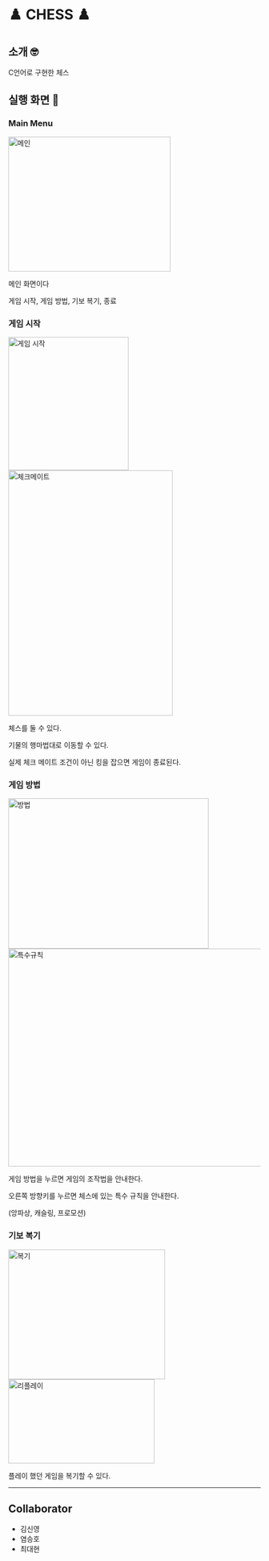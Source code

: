 # ♟️ CHESS ♟️

## 소개 🤓
C언어로 구현한 체스


## 실행 화면 📸
### Main Menu
<img width="324" height="269" alt="메인" src="https://github.com/user-attachments/assets/740f4838-d6e3-480b-8f3d-392a3ec44ce4" />


메인 화면이다

게임 시작, 게임 방법, 기보 복기, 종료


### 게임 시작
<img width="240" height="266" alt="게임 시작" src="https://github.com/user-attachments/assets/85410cc4-e173-41d1-b94a-6ebcef37e67e" />
<img width="328" height="490" alt="체크메이트" src="https://github.com/user-attachments/assets/8a38820b-d243-4069-9ddb-2fc305025d53" />


체스를 둘 수 있다.

기물의 행마법대로 이동할 수 있다.

실제 체크 메이트 조건이 아닌 킹을 잡으면 게임이 종료된다. 


### 게임 방법
<img width="400" height="300" alt="방법" src="https://github.com/user-attachments/assets/bd01e79e-1cce-4678-a5ab-8916139330bb" />
<img width="515" height="435" alt="특수규칙" src="https://github.com/user-attachments/assets/e349ca1e-c520-40d7-a5d0-9c664dfd9031" />


게임 방법을 누르면 게임의 조작법을 안내한다.

오른쪽 방향키를 누르면 체스에 있는 특수 규칙을 안내한다.

(앙파상, 캐슬링, 프로모션)



### 기보 복기
<img width="313" height="259" alt="복기" src="https://github.com/user-attachments/assets/a3958265-b2d8-4e0d-a7bb-1af3c5998497" />
<img width="292" height="168" alt="리플레이" src="https://github.com/user-attachments/assets/e481892d-274f-4b8a-9d0b-991ec5628931" />


플레이 했던 게임을 복기할 수 있다.


---

## Collaborator
- 김신영
- 염승호
- 최대현
